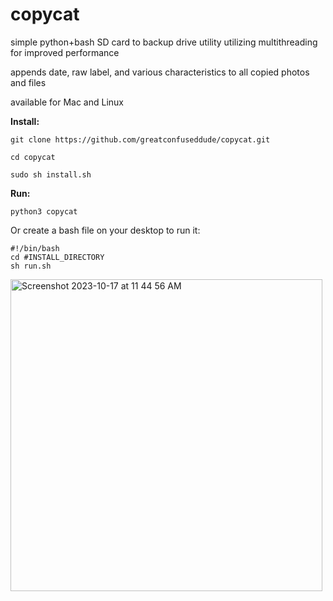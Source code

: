 # copycat

simple python+bash SD card to backup drive utility utilizing multithreading for improved performance

appends date, raw label, and various characteristics to all copied photos and files


available for Mac and Linux


**Install:**

```
git clone https://github.com/greatconfuseddude/copycat.git
```
```
cd copycat
```
```
sudo sh install.sh
```

**Run:**

```
python3 copycat
```



Or create a bash file on your desktop to run it:

```
#!/bin/bash
cd #INSTALL_DIRECTORY
sh run.sh
```



<img width="499" alt="Screenshot 2023-10-17 at 11 44 56 AM" src="https://github.com/greatconfuseddude/copycat/assets/33528796/c9414d46-ecfa-4e5e-b0f5-360b46144485">
